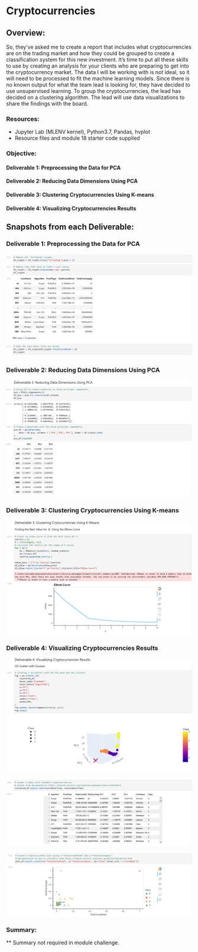 # Cryptocurrencies

## Overview:
So, they’ve asked me to create a report that includes what cryptocurrencies are on the trading market and how they could be grouped to create a classification system for this new investment. It’s time to put all these skills to use by creating an analysis for your clients who are preparing to get into the cryptocurrency market. The data I will be working with is not ideal, so it will need to be processed to fit the machine learning models. Since there is no known output for what the team lead is looking for, they have decided to use unsupervised learning. To group the cryptocurrencies, the lead has decided on a clustering algorithm. The lead will use data visualizations to share the findings with the board.

### Resources: 
  - Jupyter Lab (MLENV kernel), Python3.7, Pandas, hvplot 
  - Resource files and module 18 starter code supplied
  
### Objective:
#### Deliverable 1: Preprocessing the Data for PCA
#### Deliverable 2: Reducing Data Dimensions Using PCA
#### Deliverable 3: Clustering Cryptocurrencies Using K-means
#### Deliverable 4: Visualizing Cryptocurrencies Results


## Snapshots from each Deliverable:
### Deliverable 1: Preprocessing the Data for PCA

   ![image](https://github.com/antxamp/Cryptocurrencies/blob/main/Resources/deliverable_1.PNG)

### Deliverable 2: Reducing Data Dimensions Using PCA

   ![image](https://github.com/antxamp/Cryptocurrencies/blob/main/Resources/deliverable_2.PNG)
   
### Deliverable 3: Clustering Cryptocurrencies Using K-means

   ![image](https://github.com/antxamp/Cryptocurrencies/blob/main/Resources/deliverable_3.PNG)
   
### Deliverable 4: Visualizing Cryptocurrencies Results

   ![image](https://github.com/antxamp/Cryptocurrencies/blob/main/Resources/deliverable_4a.PNG)
   
   ![image](https://github.com/antxamp/Cryptocurrencies/blob/main/Resources/deliverable_4b.PNG)
   
   ![image](https://github.com/antxamp/Cryptocurrencies/blob/main/Resources/deliverable_4c.PNG)


 
### Summary:
** Summary not required in module challenge.  
